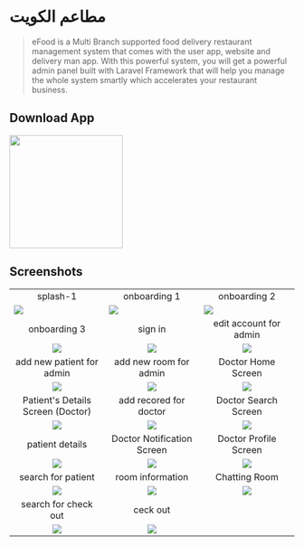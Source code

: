 # مطاعم الكويت


>eFood is a Multi Branch supported food delivery restaurant management system that comes with the user app, website and delivery man app. With this powerful system, you will get a powerful admin panel built with Laravel Framework that will help you manage the whole system smartly which accelerates your restaurant business.



## Download App
<a href="https://github.com/Ahmedshiref72/Tele-Doctor/releases/download/v1/tele.doctor.apk"><img src="https://playerzon.com/asset/download.png" width="200"></img></a>

## Screenshots
<table width="100%">
  <tr>
    <td width="33.3%" align="center">
splash-1   
    </td>
        <td width="33.3%" align="center">
       onboarding  1
    </td>
    <td width="33.3%" align="center">
     onboarding  2
    </td>

  </tr>
  <tr>
  <td width="33.3%"><img src="https://github.com/Ahmedshiref72/Tele-Doctor/assets/103084673/52ba7f5c-77e3-440e-9cf2-24f3c6c15e33"/></td>
     <td width="33.3%"><img src="https://github.com/Ahmedshiref72/Tele-Doctor/assets/103084673/a3b47b72-b00a-4b96-b3e6-558f7b7ee4b8"/></td>
  <td width="33.3%"><img src="https://github.com/Ahmedshiref72/Tele-Doctor/assets/103084673/27e6d092-9976-4a18-bb8f-619367dd4d73"/></td>
 
  </tr>
  <tr>
    <td width="33.3%" align="center">
       onboarding 3
    </td>
        <td width="33.3%" align="center">
     sign in
    </td>
        <td width="33.3%" align="center">
      edit account for admin
    </td>
  </tr>
  <tr>
  <td width="33.3%" align="center"><img src="https://github.com/Ahmedshiref72/Tele-Doctor/assets/103084673/7160ea94-b53d-4382-beb6-083c828bfab1"/></td>
  <td width="33.3%" align="center"><img src="https://github.com/Ahmedshiref72/Tele-Doctor/assets/103084673/a80efaf2-a0e3-4852-991a-00125c9ea03b"/></td>
  <td width="33.3%" align="center"><img src="https://github.com/Ahmedshiref72/Tele-Doctor/assets/103084673/a88cc347-4585-43be-aa38-1a355f62a4c5"/></td>
  </tr>
   <tr>
    <td width="33.3%" align="center">
       add new patient for admin
    </td>
        <td width="33.3%" align="center">
      add new room for admin
    </td>
        <td width="33.3%" align="center">
    Doctor Home Screen
    </td>
  </tr>
  <tr>
  <td width="33.3%" align="center"><img src="https://github.com/Ahmedshiref72/Tele-Doctor/assets/103084673/c6c801bb-4bd0-477a-bac8-bdc35a371039"/></td>
  <td width="33.3%" align="center"><img src="https://github.com/Ahmedshiref72/Tele-Doctor/assets/103084673/f28a0f12-ec55-40a7-b2ed-78048afb2539"/></td>
  <td width="33.3%" align="center"><img src="https://github.com/Ahmedshiref72/Tele-Doctor/assets/103084673/68399f9c-39e5-40d2-8349-0c616cd2d10e"/></td>
  </tr>
    <tr>
    <td width="33.3%" align="center">
         Patient's Details Screen (Doctor)
    </td>
        <td width="33.3%" align="center">
     add recored for doctor
    </td>
        <td width="33.3%" align="center">
      Doctor Search Screen
    </td>
  </tr>
  <tr>
  <td width="33.3%" align="center"><img src="https://github.com/Ahmedshiref72/Tele-Doctor/assets/103084673/78e5c9e4-fadb-42dc-a951-78742ffad59f"/></td>
  <td width="33.3%" align="center"><img src="https://github.com/Ahmedshiref72/Tele-Doctor/assets/103084673/679172d9-0511-4b8e-8d5b-b89d1983d607"/></td>
  <td width="100%" align="center"><img src="https://github.com/Ahmedshiref72/Tele-Doctor/assets/103084673/22b46a4b-59f4-4eac-9da4-ab8e74255a18"/></td>
     </tr>
    <tr>
    <td width="33.3%" align="center">
           patient details
    </td>
        <td width="33.3%" align="center">
      Doctor Notification Screen
    </td>
        <td width="33.3%" align="center">
      Doctor Profile Screen
    </td>
  </tr>
  <tr>
  <td width="33.3%" align="center"><img src="https://github.com/Ahmedshiref72/Tele-Doctor/assets/103084673/15b94b6c-fbd6-4c6c-a984-da528b485c24"/></td>
  <td width="33.3%" align="center"><img src="https://github.com/Ahmedshiref72/Tele-Doctor/assets/103084673/79854dc2-a4a0-4e54-afb1-498be70e5cb9"/></td>
  <td width="33.3%" align="center"><img src="https://github.com/Ahmedshiref72/Tele-Doctor/assets/103084673/099e7bd9-f995-4fd6-a81f-aa7e6ceb1092"/></td>
    <tr>
    <td width="33.3%" align="center">
       search for patient   
    </td>
        <td width="33.3%" align="center">
     room information
    </td>
        <td width="33.3%" align="center">
      Chatting Room
    </td>
  </tr>
  <tr>
  <td width="33.3%" align="center"><img src="https://github.com/Ahmedshiref72/Tele-Doctor/assets/103084673/59d71a20-c97a-43f0-a888-31fba9a0b94a"/></td>
  <td width="33.3%" align="center"><img src="https://github.com/Ahmedshiref72/Tele-Doctor/assets/103084673/fbbef921-5211-4952-8424-567b607ddbd8"/></td>
  <td width="33.3%" align="center"><img src="https://github.com/Ahmedshiref72/Tele-Doctor/assets/103084673/212d58aa-6027-414a-8d6c-41491da14d62"/></td>
         </tr>
         </tr>
    <tr>
    <td width="33.3%" align="center">
         search for check out
    </td>
        <td width="33.3%" align="center">
      ceck out 
    </td>
  </tr>
  <tr>
  <td width="33.3%" align="center"><img src="https://github.com/Ahmedshiref72/Tele-Doctor/assets/103084673/425281e6-d9b3-4c5b-b917-b701ed18caf6"/></td>
  <td width="33.3%" align="center"><img src="https://github.com/Ahmedshiref72/Tele-Doctor/assets/103084673/5638bab3-7328-43b7-a7f9-0e4fa61d4219"/></td>
 
  </tr>
 
  
</table>




 


